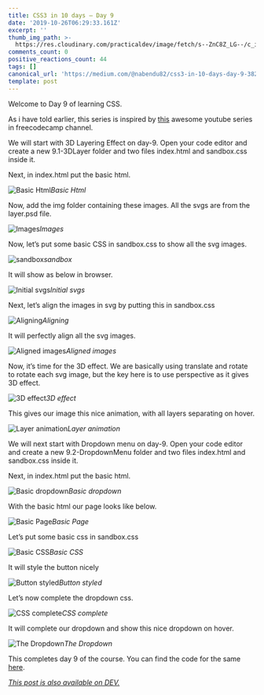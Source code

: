 ```yaml
---
title: CSS3 in 10 days — Day 9
date: '2019-10-26T06:29:33.161Z'
excerpt: ''
thumb_img_path: >-
  https://res.cloudinary.com/practicaldev/image/fetch/s--ZnC8Z_LG--/c_imagga_scale,f_auto,fl_progressive,h_420,q_auto,w_1000/https://res.cloudinary.com/practicaldev/image/fetch/s--AvOFXn1M--/c_imagga_scale%2Cf_auto%2Cfl_progressive%2Ch_420%2Cq_auto%2Cw_1000/https://thepracticaldev.s3.amazonaws.com/i/gc2mztih82za4n6ehbrw.jpeg
comments_count: 0
positive_reactions_count: 44
tags: []
canonical_url: 'https://medium.com/@nabendu82/css3-in-10-days-day-9-382419364a28'
template: post
---
```

Welcome to Day 9 of learning CSS. 

As i have told earlier, this series is inspired by [this](https://www.youtube.com/watch?v=pmKyG3NBY_k&list=PLWKjhJtqVAbl1AfjiGyYxwpdAPi5v-1OU) awesome youtube series in freecodecamp channel.

We will start with 3D Layering Effect on day-9. Open your code editor and create a new 9.1-3DLayer folder and two files index.html and sandbox.css inside it.

Next, in index.html put the basic html.

![Basic Html](https://cdn-images-1.medium.com/max/2880/1*jmtvbZ3Sd1bFOZBzvvTprw.png)*Basic Html*

Now, add the img folder containing these images. All the svgs are from the layer.psd file.

![Images](https://cdn-images-1.medium.com/max/2880/1*VEdqjffdEDhEnFh1oj_niQ.png)*Images*

Now, let’s put some basic CSS in sandbox.css to show all the svg images.

![sandbox](https://cdn-images-1.medium.com/max/2880/1*xIvLrRGcL5Xtnk7myZfiEw.png)*sandbox*

It will show as below in browser.

![Initial svgs](https://cdn-images-1.medium.com/max/2880/1*eNMjRRHrvPY_8c3vG-x2fg.png)*Initial svgs*

Next, let’s align the images in svg by putting this in sandbox.css

![Aligning](https://cdn-images-1.medium.com/max/2876/1*ppoM4mTyZvljPSdlIudkZg.png)*Aligning*

It will perfectly align all the svg images.

![Aligned images](https://cdn-images-1.medium.com/max/2880/1*La2t3-sEUoFxFJZCAfu0IA.png)*Aligned images*

Now, it’s time for the 3D effect. We are basically using translate and rotate to rotate each svg image, but the key here is to use perspective as it gives 3D effect.

![3D effect](https://cdn-images-1.medium.com/max/2880/1*YST7PVYKsC67mLkQ5oq6Nw.png)*3D effect*

This gives our image this nice animation, with all layers separating on hover.

![Layer animation](https://cdn-images-1.medium.com/max/2000/1*jsa2Ea15mV6L7YYrCseZ3g.gif)*Layer animation*

We will next start with Dropdown menu on day-9. Open your code editor and create a new 9.2-DropdownMenu folder and two files index.html and sandbox.css inside it.

Next, in index.html put the basic html.

![Basic dropdown](https://cdn-images-1.medium.com/max/2880/1*jJcvdw7WdW7-Rf2eBzzp7Q.png)*Basic dropdown*

With the basic html our page looks like below.

![Basic Page](https://cdn-images-1.medium.com/max/2880/1*9IFGTgUnUBsYG7HxylW8BQ.png)*Basic Page*

Let’s put some basic css in sandbox.css

![Basic CSS](https://cdn-images-1.medium.com/max/2880/1*xekys8gf4h_SQ9gSirS0gg.png)*Basic CSS*

It will style the button nicely

![Button styled](https://cdn-images-1.medium.com/max/2880/1*1ZaF_odVTPIDlXg93XgbAQ.png)*Button styled*

Let’s now complete the dropdown css.

![CSS complete](https://cdn-images-1.medium.com/max/2880/1*bR6Kdpzus1WwtLkpMS7ZRg.png)*CSS complete*

It will complete our dropdown and show this nice dropdown on hover.

![The Dropdown](https://cdn-images-1.medium.com/max/2000/1*5fGrafJS3V0tljPGeOaXFA.gif)*The Dropdown*

This completes day 9 of the course. You can find the code for the same [here](https://github.com/nabendu82/CSS10days).

*[This post is also available on DEV.](https://dev.to/nabendu82/css3-in-10-days-day-9-kb4)*


<script>
const parent = document.getElementsByTagName('head')[0];
const script = document.createElement('script');
script.type = 'text/javascript';
script.src = 'https://cdnjs.cloudflare.com/ajax/libs/iframe-resizer/4.1.1/iframeResizer.min.js';
script.charset = 'utf-8';
script.onload = function() {
    window.iFrameResize({}, '.liquidTag');
};
parent.appendChild(script);
</script>    
